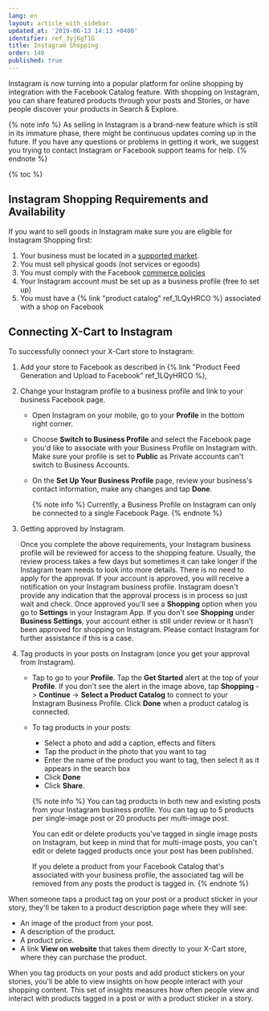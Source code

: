 ```yaml
---
lang: en
layout: article_with_sidebar
updated_at: '2019-06-13 14:13 +0400'
identifier: ref_3yj6gT1G
title: Instagram Shopping
order: 140
published: true
---
```

Instagram is now turning into a popular platform for online shopping by integration with the Facebook Catalog feature. With shopping on Instagram, you can share featured products through your posts and Stories, or have people discover your products in Search & Explore.

{% note info %}
As selling in Instagram is a brand-new feature which is still in its immature phase, there might be continuous updates coming up in the future.  If you have any questions or problems in getting it work, we suggest you trying to contact Instagram or Facebook support teams for help.
{% endnote %}

{% toc %}

## Instagram Shopping Requirements and Availability

If you want to sell goods in Instagram make sure you are eligible for Instagram Shopping first:

1. Your business must be located in a [supported market](https://www.facebook.com/help/instagram/321000045119159?helpref=faq_content "Instagram Shopping"). 
2. You must sell physical goods (not services or egoods)
3. You must comply with the Facebook [commerce policies](https://www.facebook.com/policies/commerce?ref=fbb_ig_shopping_setup# "Instagram Shopping")
4. Your Instagram account must be set up as a business profile (free to set up)
5. You must have a {% link "product catalog" ref_1LQyHRCO %} associated with a shop on Facebook

## Connecting X-Cart to Instagram

To successfully connect your X-Cart store to Instagram: 

1. Add your store to Facebook as described in {% link "Product Feed Generation and Upload to Facebook" ref_1LQyHRCO %}, 

2. Change your Instagram profile to a business profile and link to your business Facebook page.

   * Open Instagram on your mobile, go to your **Profile** in the bottom right corner.

   * Choose **Switch to Business Profile** and select the Facebook page you'd like to associate with your Business Profile on Instagram with. Make sure your profile is set to **Public** as Private accounts can't switch to Business Accounts.

   * On the **Set Up Your Business Profile** page, review your business's contact information, make any changes and tap **Done**.
     
     {% note info %}
     Currently, a Business Profile on Instagram can only be connected to a single Facebook Page.
     {% endnote %}

3. Getting approved by Instagram.

   Once you complete the above requirements, your Instagram business profile will be reviewed for access to the shopping feature. Usually, the review process takes a few days but sometimes it can take longer if the Instagram team needs to look into more details. There is no need to apply for the approval. If your account is approved, you will receive a notification on your Instagram business profile. Instagram doesn't provide any indication that the approval process is in process so just wait and check.  Once approved you'll see a **Shopping** option when you go to **Settings** in your Instagram App. If you don't see **Shopping** under **Business Settings**, your account either is still under review or it hasn't been approved for shopping on Instagram. Please contact Instagram for further assistance if this is a case.

 4. Tag products in your posts on Instagram (once you get your approval from Instagram).
    
    * Tap to go to your **Profile**. Tap the **Get Started** alert at the top of your **Profile**. If you don't see the alert in the image above, tap **Shopping** -> **Continue** -> **Select a Product Catalog** to connect to your Instagram Business Profile. Click **Done** when a product catalog is connected.

    * To tag products in your posts: 
      * Select a photo and add a caption, effects and filters 
      * Tap the product in the photo that you want to tag 
      * Enter the name of the product you want to tag, then select it as it appears in the search box 
      * Click **Done**
      * Click **Share**.
      
      {% note info %}
      You can tag products in both new and existing posts from your Instagram business profile. You can tag up to 5 products per single-image post or 20 products per multi-image post.
      
      You can edit or delete products you've tagged in single image posts on Instagram, but keep in mind that for multi-image posts, you can't edit or delete tagged products once your post has been published. 
      
      If you delete a product from your Facebook Catalog that's associated with your business profile, the associated tag will be removed from any posts the product is tagged in.
      {% endnote %}
  

When someone taps a product tag on your post or a product sticker in your story, they'll be taken to a product description page where they will see:
* An image of the product from your post.
* A description of the product.
* A product price.
* A link **View on website** that takes them directly to your X-Cart store, where they can purchase the product. 
        
When you tag products on your posts and add product stickers on your stories, you'll be able to view insights on how people interact with your shopping content. This set of insights measures how often people view and interact with products tagged in a post or with a product sticker in a story.

